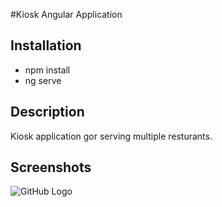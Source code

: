 #Kiosk Angular Application

## Installation
* npm install
* ng serve

## Description

Kiosk application gor serving multiple resturants.
## Screenshots

![GitHub Logo](/images/logo.png)
